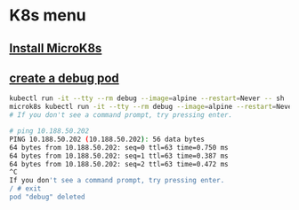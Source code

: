 # K8s menu

## **[Install MicroK8s](./microk8s_on_multipass_vm_install.md)**

## **[create a debug pod](https://medium.com/@shambhand2020/create-the-various-debug-or-test-pod-inside-kubernetes-cluster-e4862c767b96)**

```bash
kubectl run -it --tty --rm debug --image=alpine --restart=Never -- sh
microk8s kubectl run -it --tty --rm debug --image=alpine --restart=Never -- sh
# If you don't see a command prompt, try pressing enter.

# ping 10.188.50.202
PING 10.188.50.202 (10.188.50.202): 56 data bytes
64 bytes from 10.188.50.202: seq=0 ttl=63 time=0.750 ms
64 bytes from 10.188.50.202: seq=1 ttl=63 time=0.387 ms
64 bytes from 10.188.50.202: seq=2 ttl=63 time=0.472 ms
^C
If you don't see a command prompt, try pressing enter.
/ # exit
pod "debug" deleted
```
